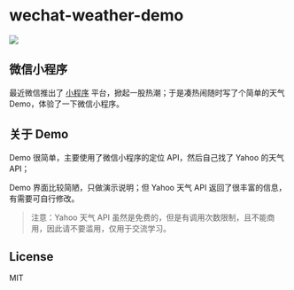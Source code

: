 # wechat-weather-demo

![](http://ww3.sinaimg.cn/large/006y8lVagw1f8652s80mej30hq0vigmp.jpg)

## 微信小程序

最近微信推出了 [小程序](https://mp.weixin.qq.com/debug/wxadoc/dev/index.html) 平台，掀起一股热潮；于是凑热闹随时写了个简单的天气 Demo，体验了一下微信小程序。

## 关于 Demo
Demo 很简单，主要使用了微信小程序的定位 API，然后自己找了 Yahoo 的天气 API；

Demo 界面比较简陋，只做演示说明；但 Yahoo 天气 API 返回了很丰富的信息，有需要可自行修改。

> 注意：Yahoo 天气 API 虽然是免费的，但是有调用次数限制，且不能商用，因此请不要滥用，仅用于交流学习。

## License
MIT